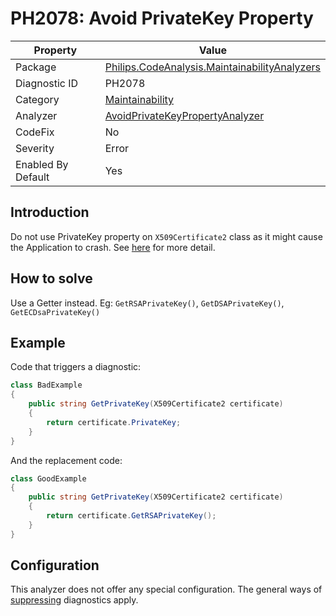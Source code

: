# PH2078: Avoid PrivateKey Property

| Property | Value  |
|--|--|
| Package | [Philips.CodeAnalysis.MaintainabilityAnalyzers](https://www.nuget.org/packages/Philips.CodeAnalysis.MaintainabilityAnalyzers) |
| Diagnostic ID | PH2078 |
| Category  | [Maintainability](../Maintainability.md) |
| Analyzer | [AvoidPrivateKeyPropertyAnalyzer](https://github.com/philips-software/roslyn-analyzers/blob/master/Philips.CodeAnalysis.MaintainabilityAnalyzers/Maintainability/AvoidPrivateKeyPropertyAnalyzer.cs)
| CodeFix  | No |
| Severity | Error |
| Enabled By Default | Yes |

## Introduction

Do not use PrivateKey property on `X509Certificate2` class as it might cause the Application to crash. See [here](https://www.pkisolutions.com/accessing-and-using-certificate-private-keys-in-net-framework-net-core/) for more detail.

## How to solve

Use a Getter instead. Eg: `GetRSAPrivateKey()`, `GetDSAPrivateKey()`, `GetECDsaPrivateKey()`

## Example

Code that triggers a diagnostic:
``` cs
class BadExample
{
    public string GetPrivateKey(X509Certificate2 certificate) 
    {
        return certificate.PrivateKey;
    }
}

```

And the replacement code:
``` cs
class GoodExample
{
    public string GetPrivateKey(X509Certificate2 certificate) 
    {
        return certificate.GetRSAPrivateKey();
    }
}

```

## Configuration

This analyzer does not offer any special configuration. The general ways of [suppressing](https://learn.microsoft.com/en-us/dotnet/fundamentals/code-analysis/suppress-warnings) diagnostics apply.
